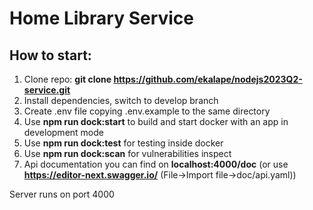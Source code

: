# Home Library Service

## How to start: 

 1. Clone repo: __git clone https://github.com/ekalape/nodejs2023Q2-service.git__
 2. Install dependencies, switch to develop branch
 3. Create .env file copying .env.example to the same directory
 4. Use __npm run dock:start__ to build and start docker with an app in development mode
 5. Use __npm run dock:test__ for testing inside docker
 6. Use __npm run dock:scan__ for vulnerabilities inspect
 7. Api documentation you can find on __localhost:4000/doc__ (or use __https://editor-next.swagger.io/__ (File->Import file->doc/api.yaml))


Server runs on port 4000 